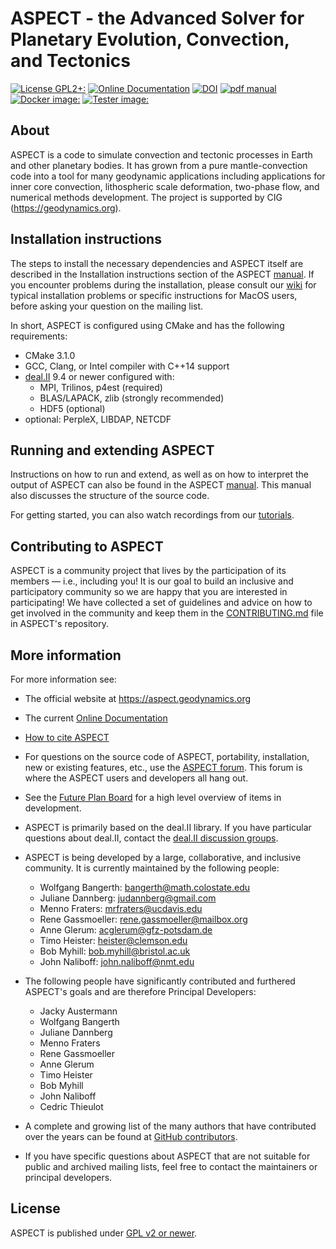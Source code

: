 ASPECT - the Advanced Solver for Planetary Evolution, Convection, and Tectonics
====================================================================================

[![License GPL2+:](https://img.shields.io/badge/License-GPL%202%2B-red)](https://github.com/geodynamics/aspect/blob/main/LICENSE)
[![Online Documentation](https://readthedocs.org/projects/aspect-documentation/badge/?version=latest)](https://aspect-documentation.readthedocs.io/en/latest/)
[![DOI](https://zenodo.org/badge/DOI/10.5281/zenodo.6903424.svg)](https://doi.org/10.5281/zenodo.6903424)
[![pdf manual](https://img.shields.io/badge/get-PDF-green.svg)](https://doi.org/10.6084/m9.figshare.4865333)
[![Docker image:](https://github.com/geodynamics/aspect/actions/workflows/docker.yml/badge.svg)](https://hub.docker.com/r/geodynamics/aspect)
[![Tester image:](https://github.com/geodynamics/aspect/actions/workflows/build_tester_base_image.yml/badge.svg)](https://github.com/geodynamics/aspect/actions/workflows/build_tester_base_image.yml)

About
-----

ASPECT is a code to simulate convection and tectonic processes in
Earth and other planetary bodies. It has grown from a pure
mantle-convection code into a tool for many geodynamic applications
including applications for inner core convection, lithospheric scale
deformation, two-phase flow, and numerical methods development. The
project is supported by CIG (https://geodynamics.org).


Installation instructions
-------------------------

The steps to install the necessary dependencies and ASPECT itself are described
in the Installation instructions section of the ASPECT
[manual](https://aspect-documentation.readthedocs.io/en/latest/user/install/index.html). If you encounter
problems during the installation, please consult our
[wiki](https://github.com/geodynamics/aspect/wiki) for typical installation
problems or specific instructions for MacOS users, before asking your question
on the mailing list.

In short, ASPECT is configured using CMake and has the following requirements:
- CMake 3.1.0
- GCC, Clang, or Intel compiler with C++14 support
- [deal.II](https://github.com/dealii/dealii) 9.4 or newer configured with:
  - MPI, Trilinos, p4est (required)
  - BLAS/LAPACK, zlib (strongly recommended)
  - HDF5 (optional)
- optional: PerpleX, LIBDAP, NETCDF

Running and extending ASPECT
----------------------------

Instructions on how to run and extend, as well as on how to interpret the
output of ASPECT can also be found in the ASPECT
[manual](https://aspect-documentation.readthedocs.io/en/latest/index.html). This manual also
discusses the structure of the source code.

For getting started, you can also watch recordings from our
[tutorials](https://github.com/geodynamics/aspect/wiki/Tutorial-Materials).


Contributing to ASPECT
----------------------

ASPECT is a community project that lives by the participation of its
members — i.e., including you! It is our goal to build an inclusive
and participatory community so we are happy that you are interested in
participating! We have collected a set of guidelines and advice on how
to get involved in the community and keep them in the
[CONTRIBUTING.md](CONTRIBUTING.md)
file in ASPECT's repository.



More information
----------------

For more information see:
 - The official website at https://aspect.geodynamics.org
 - The current [Online Documentation](https://aspect-documentation.readthedocs.io/en/latest/)
 - [How to cite ASPECT](https://aspect.geodynamics.org/cite.html)
 - For questions on the source code of ASPECT, portability, installation, new or existing features, etc., use the [ASPECT forum](https://community.geodynamics.org/c/aspect). This forum is where the ASPECT users and developers all hang out.
 - See the [Future Plan Board](https://github.com/geodynamics/aspect/projects/2) for a high level overview of items in development.
 - ASPECT is primarily based on the deal.II library. If you have particular questions about deal.II, contact the [deal.II discussion groups](https://www.dealii.org/mail.html).
 - ASPECT is being developed by a large, collaborative, and inclusive community. It is currently maintained by the following people:
     - Wolfgang Bangerth: bangerth@math.colostate.edu
     - Juliane Dannberg: judannberg@gmail.com
     - Menno Fraters: mrfraters@ucdavis.edu
     - Rene Gassmoeller: rene.gassmoeller@mailbox.org
     - Anne Glerum: acglerum@gfz-potsdam.de
     - Timo Heister: heister@clemson.edu
     - Bob Myhill: bob.myhill@bristol.ac.uk
     - John Naliboff: john.naliboff@nmt.edu

 - The following people have significantly contributed and furthered ASPECT's goals and are therefore Principal Developers:

   - Jacky Austermann
   - Wolfgang Bangerth
   - Juliane Dannberg
   - Menno Fraters
   - Rene Gassmoeller
   - Anne Glerum
   - Timo Heister
   - Bob Myhill
   - John Naliboff
   - Cedric Thieulot

 - A complete and growing list of the many authors that have contributed over the years can be found at [GitHub contributors](https://github.com/geodynamics/aspect/graphs/contributors).
 - If you have specific questions about ASPECT that are not suitable for public and archived mailing lists, feel free to contact the maintainers or principal developers.



License
-------

ASPECT is published under [GPL v2 or newer](LICENSE).
